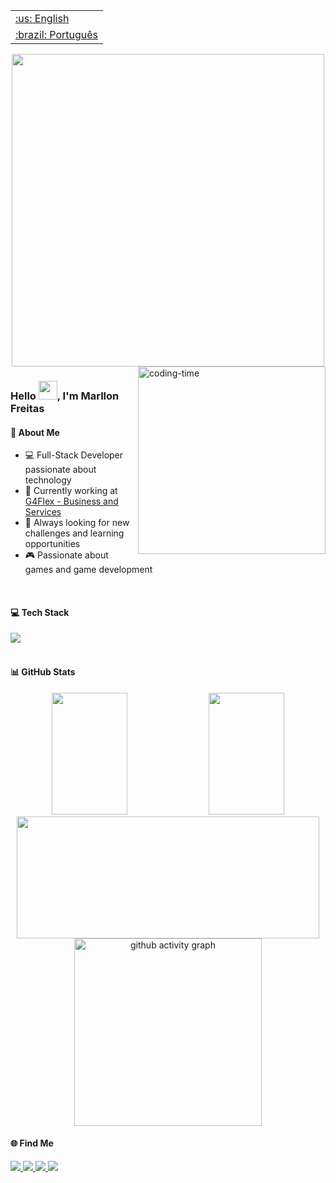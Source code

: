 <table align="right">
 <tr><td><a href="https://github.com/Marllon-Freitas/Marllon-Freitas/blob/master/README-en-US.md">:us: English</a></td></tr>
 <tr><td><a href="https://github.com/Marllon-Freitas/Marllon-Freitas/blob/master/README.md">:brazil: Português</a></td></tr>
</table>

<div align="center">
  <img src="https://github.com/Marllon-Freitas/Marllon-Freitas/assets/71530690/b14ba72a-0632-432f-90c7-c6a4adea59f2" width="500"/>
</div>

<img align="right" height="300" alt="coding-time" src="https://github.com/Marllon-Freitas/github-images/blob/main/readme/outerwilds.gif?raw=true">

### Hello <img src="https://raw.githubusercontent.com/kaueMarques/kaueMarques/master/hi.gif" width="30px">, I'm Marllon Freitas

#### 🚀 About Me

- 💻 Full-Stack Developer passionate about technology  
- 🔭 Currently working at [G4Flex - Business and Services](http://www.g4flex.com.br/)  
- 🌱 Always looking for new challenges and learning opportunities  
- 🎮 Passionate about games and game development  

<br />

#### 💻 Tech Stack

<div align="left">
  <a href="https://skillicons.dev">
    <img src="https://skillicons.dev/icons?i=react,js,ts,styledcomponents,git,html,css,figma,nodejs,postgres,mysql,gitlab,mongodb,unity" />
  </a>
</div>

<br clear="right">

#### 📊 GitHub Stats

<div align="center">
  <img width="49%" height="195px" src="https://github-readme-stats.vercel.app/api?username=marllon-freitas&style=for-the-badge&title_color=F28157&text_color=F2F2F2&bg_color=150E1F&border_color=2B1D40&show_icons=true&icon_color=F28157&rank_icon=github" />
  <img width="49%" height="195px" src="https://github-readme-stats.vercel.app/api/top-langs/?username=marllon-freitas&layout=compact&langs_count=8&style=for-the-badge&title_color=F28157&text_color=F2F2F2&bg_color=150E1F&border_color=2B1D40&show_icons=true&icon_color=F2F2F2"/>
</div>

<div align="center">
  <img width="98%" height="195px" src="https://github-readme-streak-stats.herokuapp.com/?user=marllon-freitas&theme=travelers-theme" />
</div>

<div align="center">
  <img height="300em" alt="github activity graph" src="https://github-readme-activity-graph.vercel.app/graph?username=marllon-freitas&bg_color=150E1F&color=F2F2F2&title_color=F28157&line=F28157&point=F2D16D&radius=14">
</div>

#### 🌐 Find Me

<div align="left">
  <a href="https://codepen.io/marllon-freitas" target="_blank">
    <img src="https://img.shields.io/badge/Codepen-000000?style=for-the-badge&logo=codepen&logoColor=white" target="_blank">
  </a>
  <a href="mailto:marllonfreitas64@gmail.com">
    <img src="https://img.shields.io/badge/Gmail-D14836?style=for-the-badge&logo=gmail&logoColor=white">
  </a>
  <a href="https://linkedin.com/in/marllon-freitas" target="_blank">
    <img src="https://img.shields.io/badge/LinkedIn-0077B5?style=for-the-badge&logo=linkedin&logoColor=white" target="_blank">
  </a>
  <a href="https://instagram.com/marllon_com_2_l" target="_blank">
    <img src="https://img.shields.io/badge/Instagram-E4405F?style=for-the-badge&logo=instagram&logoColor=white" target="_blank">
  </a>
</div>
